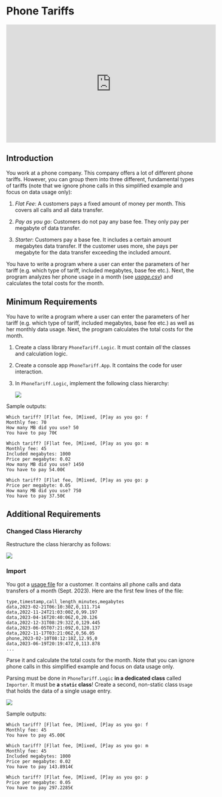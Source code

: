 # Phone Tariffs

<iframe width="560" height="315" src="https://www.youtube.com/embed/wwPdJnzdIk4?si=xWFfSVhnFSmTIYX8" title="YouTube video player" frameborder="0" allow="accelerometer; autoplay; clipboard-write; encrypted-media; gyroscope; picture-in-picture; web-share" allowfullscreen></iframe>

## Introduction

You work at a phone company. This company offers a lot of different phone tariffs. However, you can group them into three different, fundamental types of tariffs (note that we ignore phone calls in this simplified example and focus on data usage only):

1. _Flat Fee_: A customers pays a fixed amount of money per month. This covers all calls and all data transfer.

2. _Pay as you go_: Customers do not pay any base fee. They only pay per megabyte of data transfer.

3. _Starter_: Customers pay a base fee. It includes a certain amount megabytes data transfer. If the customer uses more, she pays per megabyte for the data transfer exceeding the included amount.

You have to write a program where a user can enter the parameters of her tariff (e.g. which type of tariff, included megabytes, base fee etc.). Next, the program analyzes her phone usage in a month (see [_usage.csv_](./usage.csv)) and calculates the total costs for the month.

## Minimum Requirements

You have to write a program where a user can enter the parameters of her tariff (e.g. which type of tariff, included megabytes, base fee etc.) as well as her monthly data usage. Next, the program calculates the total costs for the month.

1. Create a class library `PhoneTariff.Logic`. It must contain _all_ the classes and calculation logic.

2. Create a console app `PhoneTariff.App`. It contains the code for user interaction.

3. In `PhoneTariff.Logic`, implement the following class hierarchy:

    [![](https://mermaid.ink/img/pako:eNqtk01Lw0AQhv9K2JNC29hE0zZ4EbXioVDQi5LLZHeSLGyyYT-Koea_u0nTD6iHIu5ll5l3n3l3mN0SKhmSmFABWj9xyBWUSeW59Q6KZ5l3_z0ee2toHvSHtC_yPLcUYJaI54kV_0K2C_f0IbndhboFqTYKqPEYUl6C8B5BUOt46IBXTNpUoFdiDmljUF_vLranyKOxE-yetlac4hrVaiAcFXKDSnGGfy88vPqXqitZmUI0h5b8T72-mRdWG3ivFRWWIds_X1_SoXPNhVbJiJSoSuDMTVNvNCGmwBITErsjwwysMAlJqtZJbc0c8ZlxIxWJMxAaRwSskW9NRUlslMW9aBjKg0pIYOgubYlp6m50c66NQ1JZZTzv4lYJFy6MqXXs-116knNT2HRCZelrzgpQptgsIj8KojkEIUazEO7CkNF0uphnwe00Y7ObaQCkbUekhupTyqMB7F2vhn_Tbe0POiUTXA?type=png)](https://mermaid.live/edit#pako:eNqtk01Lw0AQhv9K2JNC29hE0zZ4EbXioVDQi5LLZHeSLGyyYT-Koea_u0nTD6iHIu5ll5l3n3l3mN0SKhmSmFABWj9xyBWUSeW59Q6KZ5l3_z0ee2toHvSHtC_yPLcUYJaI54kV_0K2C_f0IbndhboFqTYKqPEYUl6C8B5BUOt46IBXTNpUoFdiDmljUF_vLranyKOxE-yetlac4hrVaiAcFXKDSnGGfy88vPqXqitZmUI0h5b8T72-mRdWG3ivFRWWIds_X1_SoXPNhVbJiJSoSuDMTVNvNCGmwBITErsjwwysMAlJqtZJbc0c8ZlxIxWJMxAaRwSskW9NRUlslMW9aBjKg0pIYOgubYlp6m50c66NQ1JZZTzv4lYJFy6MqXXs-116knNT2HRCZelrzgpQptgsIj8KojkEIUazEO7CkNF0uphnwe00Y7ObaQCkbUekhupTyqMB7F2vhn_Tbe0POiUTXA)

Sample outputs:

```text
Which tariff? [F]lat fee, [M]ixed, [P]ay as you go: f
Monthly fee: 70
How many MB did you use? 50
You have to pay 70€
```

```text
Which tariff? [F]lat fee, [M]ixed, [P]ay as you go: m
Monthly fee: 45
Included megabytes: 1000
Price per megabyte: 0.02
How many MB did you use? 1450
You have to pay 54.00€
```

```text
Which tariff? [F]lat fee, [M]ixed, [P]ay as you go: p
Price per megabyte: 0.05
How many MB did you use? 750
You have to pay 37.50€
```

## Additional Requirements

### Changed Class Hierarchy

Restructure the class hierarchy as follows:

[![](https://mermaid.ink/img/pako:eNqtk1tLwzAUx79KyZPCLm7VXYov3iY-DAYKovTlNDltA2lTchmW2e9uunZbZYJDzEvCye_888_JyYZQyZAEhArQ-p5DoiALc8-NF1A8jr3rz37fW0F5o9-kfZTHe836lZv0FjQuELtIJ9zQCwHmN2bJP5A1xNZWy22aUD0g0kYBNR5DyjMQ3h0Iap10LXLGpI0EehkmEJUG9XmTWHUlDzfqyO7UVopTXKFatgoHQq5RKc7w7wcf3fmH85cyN6ko93X6JtBWcPOfprYV7xppcp5yKixDtquDPqVUx8yJdkiPZKgy4Mz149ZMSEyKGYYkcEuGMVhhQhLmlUNtwZziA-NGKhLEIDT2CFgjn8ucksAoizuobes9JSQwdEkbYsqibv6Ea-MkqcxjntRxq4QLp8YUOhgO6-1B4l7MRgMqs6HmLAVl0vV8MpyMJzMY-ziZ-nDl-4xGo_ksHl-OYja9GI2BVFWPFJC_S3kwgFvXy_bn1VP1BWUZKrY?type=png)](https://mermaid.live/edit#pako:eNqtk1tLwzAUx79KyZPCLm7VXYov3iY-DAYKovTlNDltA2lTchmW2e9uunZbZYJDzEvCye_888_JyYZQyZAEhArQ-p5DoiALc8-NF1A8jr3rz37fW0F5o9-kfZTHe836lZv0FjQuELtIJ9zQCwHmN2bJP5A1xNZWy22aUD0g0kYBNR5DyjMQ3h0Iap10LXLGpI0EehkmEJUG9XmTWHUlDzfqyO7UVopTXKFatgoHQq5RKc7w7wcf3fmH85cyN6ko93X6JtBWcPOfprYV7xppcp5yKixDtquDPqVUx8yJdkiPZKgy4Mz149ZMSEyKGYYkcEuGMVhhQhLmlUNtwZziA-NGKhLEIDT2CFgjn8ucksAoizuobes9JSQwdEkbYsqibv6Ea-MkqcxjntRxq4QLp8YUOhgO6-1B4l7MRgMqs6HmLAVl0vV8MpyMJzMY-ziZ-nDl-4xGo_ksHl-OYja9GI2BVFWPFJC_S3kwgFvXy_bn1VP1BWUZKrY)

### Import

You got a [usage file](./usage.csv) for a customer. It contains all phone calls and data transfers of a month (Sept. 2023). Here are the first few lines of the file:

```csv
type,timestamp,call_length_minutes,megabytes
data,2023-02-21T06:10:30Z,0,111.714
data,2022-11-24T21:03:00Z,0,99.197
data,2023-04-16T20:40:06Z,0,20.126
data,2022-12-31T08:29:32Z,0,129.445
data,2023-06-05T07:21:09Z,0,120.137
data,2022-11-17T03:21:06Z,0,56.05
phone,2023-02-10T08:12:18Z,12.95,0
data,2023-06-19T20:19:47Z,0,113.878
...
```

Parse it and calculate the total costs for the month. Note that you can ignore phone calls in this simplified example and focus on data usage only.

Parsing must be done in `PhoneTariff.Logic` **in a dedicated class** called `Importer`. It must be **a `static` class**! Create a second, non-static class `Usage` that holds the data of a single usage entry.

[![](https://mermaid.ink/img/pako:eNplUctOwzAQ_JXIJ5CqhiaQtrlSDkiUC-UC4bCxN44lPyJ7g1RV-XecNFAQe_BjZrw7uz4x7gSyknENIewUSA-mskmMCUleA0g8nZExAnllZXI4dngBd0B4UAaTcQkEprtwwvW1xuQetH5CK6n9R-1RQn0kDGdm-F3-0XTOE_o_DoAUPxt7_5gV0-1qNtcojc9g8PonIVswg96AErHVKVfFqEWDFSvjUWADvaaKVXaI0r4TsaEHoch5VjagAy4Y9ORejpazknyP36J5Yj8q7UBgfHRiFCcUi0kVKKbkzjZKjnjvdYRboi6UaTrSS6mo7esldyYNSrTgqf3cFmmRFRvIcizWOdzlueD1artpsttVI9Y3qwzYMCxYB_bNuYsBnFzv508dt-ELSrieFw?type=png)](https://mermaid.live/edit#pako:eNplUctOwzAQ_JXIJ5CqhiaQtrlSDkiUC-UC4bCxN44lPyJ7g1RV-XecNFAQe_BjZrw7uz4x7gSyknENIewUSA-mskmMCUleA0g8nZExAnllZXI4dngBd0B4UAaTcQkEprtwwvW1xuQetH5CK6n9R-1RQn0kDGdm-F3-0XTOE_o_DoAUPxt7_5gV0-1qNtcojc9g8PonIVswg96AErHVKVfFqEWDFSvjUWADvaaKVXaI0r4TsaEHoch5VjagAy4Y9ORejpazknyP36J5Yj8q7UBgfHRiFCcUi0kVKKbkzjZKjnjvdYRboi6UaTrSS6mo7esldyYNSrTgqf3cFmmRFRvIcizWOdzlueD1artpsttVI9Y3qwzYMCxYB_bNuYsBnFzv508dt-ELSrieFw)

Sample outputs:

```text
Which tariff? [F]lat fee, [M]ixed, [P]ay as you go: f
Monthly fee: 45
You have to pay 45.00€
```

```text
Which tariff? [F]lat fee, [M]ixed, [P]ay as you go: m
Monthly fee: 45
Included megabytes: 1000
Price per megabyte: 0.02
You have to pay 143.8914€
```

```text
Which tariff? [F]lat fee, [M]ixed, [P]ay as you go: p
Price per megabyte: 0.05
You have to pay 297.2285€
```
